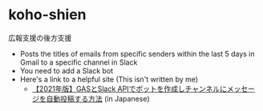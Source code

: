 # koho-shien

広報支援の後方支援

- Posts the titles of emails from specific senders within the last 5 days in Gmail to a specific channel in Slack
- You need to add a Slack bot
- Here's a link to a helpful site (This isn't written by me)
  - [【2021年版】GASとSlack APIでボットを作成しチャンネルにメッセージを自動投稿する方法](https://auto-worker.com/blog/?p=2904) (in Japanese)
